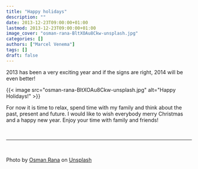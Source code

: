```yaml
---
title: "Happy holidays"
description: ""
date: 2013-12-23T09:00:00+01:00
lastmod: 2013-12-23T09:00:00+01:00
image_cover: "osman-rana-BltXOAu8Ckw-unsplash.jpg"
categories: []
authors: ["Marcel Venema"] 
tags: []
draft: false
---
```


2013 has been a very exciting year and if the signs are right, 2014 will be even better! 

<!--more-->

{{< image src="osman-rana-BltXOAu8Ckw-unsplash.jpg" alt="Happy Holidays!" >}}

For now it is time to relax, spend time with my family and think about the past, present and future. I would like to wish everybody merry Christmas and a happy new year. Enjoy your time with family and friends!

&nbsp;    

---
&nbsp;

Photo by <a href="https://unsplash.com/@osmanrana?utm_content=creditCopyText&utm_medium=referral&utm_source=unsplash">Osman Rana</a> on <a href="https://unsplash.com/photos/selective-focus-photo-of-happy-holidays-board-decor-BltXOAu8Ckw?utm_content=creditCopyText&utm_medium=referral&utm_source=unsplash">Unsplash</a>

&nbsp;
  